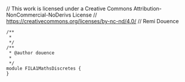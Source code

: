 // This work is licensed under a Creative Commons Attribution-NonCommercial-NoDerivs License
// https://creativecommons.org/licenses/by-nc-nd/4.0/
// Remi Douence
```
/**
 * 
 */
/**
 * @author douence
 *
 */
module FILA1MathsDiscretes {
}
```
